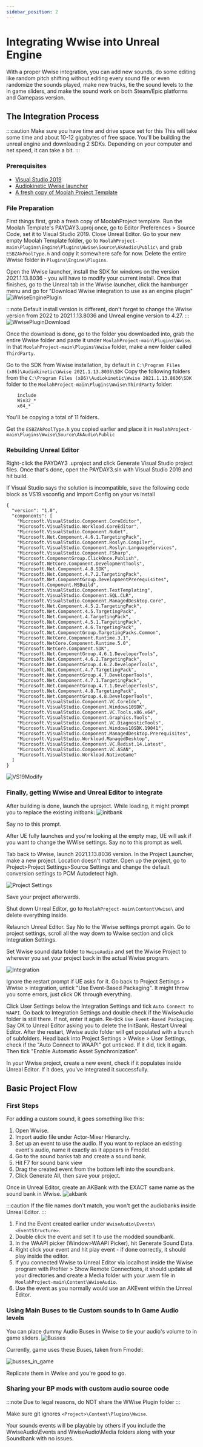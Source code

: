 ```yaml
---
sidebar_position: 2
---
```


# Integrating Wwise into Unreal Engine

With a proper Wwise integration, you can add new sounds, do some editing like random pitch shifting without editing every sound file or even randomize the sounds played, make new tracks, tie the sound levels to the in game sliders, and make the sound work on both Steam/Epic platforms and Gamepass version.

## The Integration Process

:::caution Make sure you have time and drive space set for this
This will take some time and about 10-12 gigabytes of free space. You'll be building the unreal engine and downloading 2 SDKs. Depending on your computer and net speed, it can take a bit.
:::

### Prerequisites

- [Visual Studio 2019](https://visualstudio.microsoft.com/vs/older-downloads/)
- [Audiokinetic Wwise launcher](https://www.audiokinetic.com/en/download/)
- [A fresh copy of Moolah Project Template](https://github.com/MoolahModding/MoolahProject)


### File Preparation

First things first, grab a fresh copy of MoolahProject template.
Run the Moolah Template's PAYDAY3.uproj once, go to Editor Preferences > Source Code, set it to Visual Studio 2019. Close Unreal Editor.
Go to your new empty Moolah Template folder, go to `MoolahProject-main\Plugins\Engine\Plugins\Wwise\Source\AkAudio\Public\` and grab `ESBZAkPoolType.h` and copy it somewhere safe for now.
Delete the entire Wwise folder in `Plugins\Engine\Plugins`.

Open the Wwise launcher, install the SDK for windows on the version 2021.1.13.8036 - you will have to modify your current install.
Once that finishes, go to the Unreal tab in the Wwise launcher, click the hamburger menu and go for "Download Wwise integration to use as an engine plugin"
![WwiseEnginePlugin](assets\wwiseengineplugin.png)

:::note
Default install version is different, don't forget to change the Wwise version from 2022 to 2021.1.13.8036 and Unreal engine version to 4.27.
:::
![WwisePluginDownload](assets\engineplugindownload.png)

Once the download is done, go to the folder you downloaded into, grab the entire Wwise folder and paste it under `MoolahProject-main\Plugins\Wwise`.
In that `MoolahProject-main\Plugins\Wwise` folder, make a new folder called `ThirdParty`.

Go to the SDK from Wwise installation, by default in `C:\Program Files (x86)\Audiokinetic\Wwise 2021.1.13.8036\SDK`
Copy the following folders from the `C:\Program Files (x86)\Audiokinetic\Wwise 2021.1.13.8036\SDK` folder to the `MoolahProject-main\Plugins\Wwise\ThirdParty` folder:


        include
        Win32_*
        x64_*

You'll be copying a total of 11 folders.

Get the `ESBZAkPoolType.h` you copied earlier and place it in `MoolahProject-main\Plugins\Wwise\Source\AkAudio\Public`

### Rebuilding Unreal Editor

Right-click the PAYDAY3 .uproject and click Generate Visual Studio project files.
Once that's done, open the PAYDAY3.sln with Visual Studio 2019 and hit build.

If Visual Studio says the solution is incompatible, save the following code block as VS19.vsconfig and Import Config on your vs install
```
{
  "version": "1.0",
  "components": [
    "Microsoft.VisualStudio.Component.CoreEditor",
    "Microsoft.VisualStudio.Workload.CoreEditor",
    "Microsoft.VisualStudio.Component.NuGet",
    "Microsoft.Net.Component.4.6.1.TargetingPack",
    "Microsoft.VisualStudio.Component.Roslyn.Compiler",
    "Microsoft.VisualStudio.Component.Roslyn.LanguageServices",
    "Microsoft.VisualStudio.Component.FSharp",
    "Microsoft.ComponentGroup.ClickOnce.Publish",
    "Microsoft.NetCore.Component.DevelopmentTools",
    "Microsoft.Net.Component.4.8.SDK",
    "Microsoft.Net.Component.4.7.2.TargetingPack",
    "Microsoft.Net.ComponentGroup.DevelopmentPrerequisites",
    "Microsoft.Component.MSBuild",
    "Microsoft.VisualStudio.Component.TextTemplating",
    "Microsoft.VisualStudio.Component.SQL.CLR",
    "Microsoft.VisualStudio.Component.ManagedDesktop.Core",
    "Microsoft.Net.Component.4.5.2.TargetingPack",
    "Microsoft.Net.Component.4.5.TargetingPack",
    "Microsoft.Net.Component.4.TargetingPack",
    "Microsoft.Net.Component.4.5.1.TargetingPack",
    "Microsoft.Net.Component.4.6.TargetingPack",
    "Microsoft.Net.ComponentGroup.TargetingPacks.Common",
    "Microsoft.NetCore.Component.Runtime.3.1",
    "Microsoft.NetCore.Component.Runtime.5.0",
    "Microsoft.NetCore.Component.SDK",
    "Microsoft.Net.ComponentGroup.4.6.1.DeveloperTools",
    "Microsoft.Net.Component.4.6.2.TargetingPack",
    "Microsoft.Net.ComponentGroup.4.6.2.DeveloperTools",
    "Microsoft.Net.Component.4.7.TargetingPack",
    "Microsoft.Net.ComponentGroup.4.7.DeveloperTools",
    "Microsoft.Net.Component.4.7.1.TargetingPack",
    "Microsoft.Net.ComponentGroup.4.7.1.DeveloperTools",
    "Microsoft.Net.Component.4.8.TargetingPack",
    "Microsoft.Net.ComponentGroup.4.8.DeveloperTools",
    "Microsoft.VisualStudio.Component.VC.CoreIde",
    "Microsoft.VisualStudio.Component.Windows10SDK",
    "Microsoft.VisualStudio.Component.VC.Tools.x86.x64",
    "Microsoft.VisualStudio.Component.Graphics.Tools",
    "Microsoft.VisualStudio.Component.VC.DiagnosticTools",
    "Microsoft.VisualStudio.Component.Windows10SDK.19041",
    "Microsoft.VisualStudio.Component.ManagedDesktop.Prerequisites",
    "Microsoft.VisualStudio.Workload.ManagedDesktop",
    "Microsoft.VisualStudio.Component.VC.Redist.14.Latest",
    "Microsoft.VisualStudio.Component.VC.ASAN",
    "Microsoft.VisualStudio.Workload.NativeGame"
  ]
}

```
![VS19Modify](assets\vs19.png)

### Finally, getting Wwise and Unreal Editor to integrate

After building is done, launch the uproject. While loading, it might prompt you to replace the existing initbank:
![initbank](assets\wwiseerror.png)

Say no to this prompt.

After UE fully launches and you're looking at the empty map, UE will ask if you want to change the WWise settings. Say no to this prompt as well.


Tab back to Wwise, launch 2021.1.13.8036 version. In the Project Launcher, make a new project. Location doesn't matter. Open up the project, go to Project>Project Settings>Source Settings and change the default conversion settings to PCM Autodetect high.

![Project Settings](assets\wwiseprjs.gif)

Save your project afterwards.


Shut down Unreal Editor, go to `MoolahProject-main\Content\Wwise\` and delete everything inside.

Relaunch Unreal Editor. Say No to the Wwise settings prompt again. Go to project settings, scroll all the way down to Wwise section and click Integration Settings.

Set Wwise sound data folder to `WwiseAudio` and set the Wwise Project to wherever you set your project back in the actual Wwise program.

![Integration](assets\uewwise1.png)

Ignore the restart prompt if UE asks for it. Go back to Project Settings > Wwise > integration, untick "Use Event-Based Packaging". It might throw you some errors, just click OK through everything.

Click User Settings below the Integration Settings and tick `Auto Connect to WAAPI`. Go back to Integration Settings and double check if the WwiseAudio folder is still there. If not, enter it again. Re-tick `Use Event-Based Packaging`. Say OK to Unreal Editor asking you to delete the InitBank.
Restart Unreal Editor. After the restart, Wwise audio folder will get populated with a bunch of subfolders. Head back into Project Settings > Wwise > User Settings, check if the "Auto Connect to WAAPI" got unticked. If it did, tick it again. Then tick "Enable Automatic Asset Synchronization".

In your Wwise project, create a new event, check if it populates inside Unreal Editor. If it does, you've integrated it successfully.

## Basic Project Flow 
### First Steps
For adding a custom sound, it goes something like this:
1. Open Wwise.
2. Import audio file under Actor-Mixer Hierarchy.
3. Set up an event to use the audio. If you want to replace an existing event's audio, name it exactly as it appears in Fmodel.
4. Go to the sound banks tab and create a sound bank.
5. Hit F7 for sound bank view
6. Drag the created event from the bottom left into the soundbank.
7. Click Generate All, then save your project.

Once in Unreal Editor, create an AKBank with the EXACT same name as the sound bank in Wwise.
![akbank](assets\akbank.png)

:::caution If the file names don't match, you won't get the audiobanks inside Unreal Editor.
:::

1. Find the Event created earlier under `WwiseAudio\Events\<EventStructure>`.
1. Double click the event and set it to use the modded soundbank.
1. In the WAAPI picker (Window>WAAPI Picker), hit Generate Sound Data.
1. Right click your event and hit play event - if done correctly, it should play inside the editor.
1. If you connected Wwise to Unreal Editor via localhost inside the Wwise program with Profiler > Show Remote Connections, it should update all your directories and create a Media folder with your .wem file in `MoolahProject-main\Content\WwiseAudio`.
1. Use the event as you normally would use an AKEvent within the Unreal Editor.

### Using Main Buses to tie Custom sounds to In Game Audio levels
You can place dummy Audio Buses in Wwise to tie your audio's volume to in game sliders.
![Busses](assets\bus1.png)

Currently, game uses these Buses, taken from Fmodel:

![busses_in_game](assets\bus2.png)

Replicate them in Wwise and you're good to go.

### Sharing your BP mods with custom audio source code

:::note Due to legal reasons, do NOT share the WWise Plugin folder
:::

Make sure git ignores `<Project>\Content\Plugins\Wwise`.

Your sounds events will be playable by others if you include the WwiseAudio\Events and WwiseAudio\Media folders along with your Soundbank with no issues.